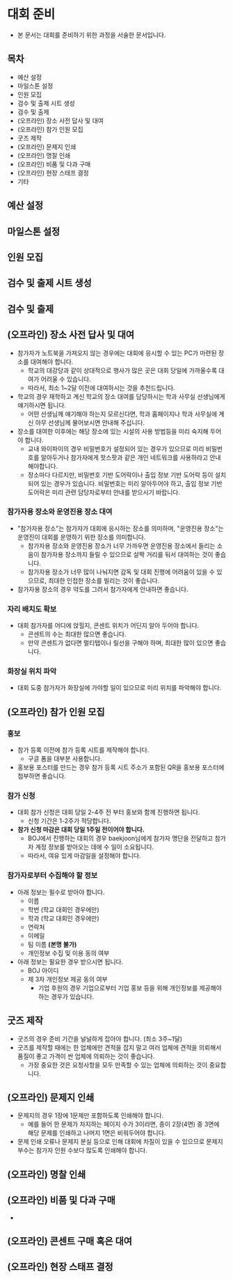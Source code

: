 # 대회 준비
- 본 문서는 대회를 준비하기 위한 과정을 서술한 문서입니다.

## 목차
- 예산 설정
- 마일스톤 설정
- 인원 모집
- 검수 및 출제 시트 생성
- 검수 및 출제
- (오프라인) 장소 사전 답사 및 대여
- (오프라인) 참가 인원 모집
- 굿즈 제작
- (오프라인) 문제지 인쇄
- (오프라인) 명찰 인쇄
- (오프라인) 비품 및 다과 구매
- (오프라인) 현장 스태프 결정
- 기타

## 예산 설정

## 마일스톤 설정

## 인원 모집

## 검수 및 출제 시트 생성

## 검수 및 출제

## (오프라인) 장소 사전 답사 및 대여
- 참가자가 노트북을 가져오지 않는 경우에는 대회에 응시할 수 있는 PC가 마련된 장소를 대여해야 합니다.
  - 학교의 대강당과 같이 상대적으로 행사가 많은 곳은 대회 당일에 가까울수록 대여가 어려울 수 있습니다.
  - 따라서, 최소 1~2달 이전에 대여하시는 것을 추천드립니다.
- 학교의 경우 재학하고 계신 학교의 장소 대여를 담당하시는 학과 사무실 선생님에게 얘기하시면 됩니다.
  - 어떤 선생님께 얘기해야 하는지 모르신다면, 학과 홈페이지나 학과 사무실에 계신 아무 선생님께 물어보시면 안내해 주십니다.
- 장소를 대여한 이후에는 해당 장소에 있는 시설의 사용 방법등을 미리 숙지해 두어야 합니다.
  - 교내 와이파이의 경우 비밀번호가 설정되어 있는 경우가 있으므로 미리 비밀번호를 알아두거나 참가자에게 핫스팟과 같은 개인 네트워크를 사용하라고 안내해야합니다.
  - 장소마다 다르지만, 비밀번호 기반 도어락이나 출입 정보 기반 도어락 등이 설치되어 있는 경우가 있습니다. 비밀번호는 미리 알아두어야 하고, 출입 정보 기반 도어락은 미리 관련 담당자로부터 안내를 받으시기 바랍니다.

### 참가자용 장소와 운영진용 장소 대여
- "참가자용 장소"는 참가자가 대회에 응시하는 장소를 의미하며, "운영진용 장소"는 운영진이 대회를 운영하기 위한 장소를 의미합니다.
  - 참가자용 장소와 운영진용 장소가 너무 가까우면 운영진용 장소에서 들리는 소음이 참가자용 장소까지 들릴 수 있으므로 살짝 거리를 둬서 대여하는 것이 좋습니다.
  - 참가자용 장소가 너무 많이 나눠지면 감독 및 대회 진행에 어려움이 있을 수 있으므로, 최대한 인접한 장소를 빌리는 것이 좋습니다.
- 참가자용 장소의 경우 약도를 그려서 참가자에게 안내하면 좋습니다.

### 자리 배치도 확보
- 대회 참가자를 어디에 앉힐지, 콘센트 위치가 어딘지 알아 두어야 합니다.
  - 콘센트의 수는 최대한 많으면 좋습니다.
  - 만약 콘센트가 없다면 멀티탭이나 릴선을 구해야 하며, 최대한 많이 있으면 좋습니다.

### 화장실 위치 파악
- 대회 도중 참가자가 화장실에 가야할 일이 있으므로 미리 위치를 파악해야 합니다.

## (오프라인) 참가 인원 모집
### 홍보
- 참가 등록 이전에 참가 등록 시트를 제작해야 합니다.
  - 구글 폼을 대부분 사용합니다.
- 홍보용 포스터를 만드는 경우 참가 등록 시트 주소가 포함된 QR을 홍보용 포스터에 첨부하면 좋습니다.

### 참가 신청
- 대회 참가 신청은 대회 당일 2-4주 전 부터 홍보와 함께 진행하면 됩니다.
  - 신청 기간은 1-2주가 적당합니다.
- **참가 신청 마감은 대회 당일 1주일 전이어야 합니다.**
  - BOJ에서 진행하는 대회의 경우 baekjoon님에게 참가자 명단을 전달하고 참가자 계정 정보를 받아오는 데에 수 일이 소요됩니다.
  - 따라서, 여유 있게 마감일을 설정해야 합니다.

### 참가자로부터 수집해야 할 정보
- 아래 정보는 필수로 받아야 합니다.
  - 이름
  - 학번 (학교 대회인 경우에만)
  - 학과 (학교 대회인 경우에만)
  - 연락처
  - 이메일
  - 팀 이름 **(본명 불가)**
  - 개인정보 수집 및 이용 동의 여부
- 아래 정보는 필요한 경우 받으시면 됩니다.
  - BOJ 아이디
  - 제 3자 개인정보 제공 동의 여부
    - 기업 후원의 경우 기업으로부터 기업 홍보 등을 위해 개인정보를 제공해야 하는 경우가 있습니다.

## 굿즈 제작
- 굿즈의 경우 준비 기간을 널널하게 잡아야 합니다. (최소 3주~1달)
- 굿즈를 제작할 때에는 한 업체에만 견적을 잡지 말고 여러 업체에 견적을 의뢰해서 품질이 좋고 가격이 싼 업체에 의뢰하는 것이 좋습니다.
  - 가장 중요한 것은 요청사항을 모두 만족할 수 있는 업체에 의뢰하는 것이 중요합니다.

## (오프라인) 문제지 인쇄
- 문제지의 경우 1장에 1문제만 포함하도록 인쇄해야 합니다.
  - 예를 들어 한 문제가 차지하는 페이지 수가 3이라면, 종이 2장(4면) 중 3면에 해당 문제를 인쇄하고 나머지 1면은 비워두어야 합니다.
- 문제 인쇄 오류나 문제지 분실 등으로 인해 대회에 차질이 있을 수 있으므로 문제지 부수는 참가자 인원 수보다 많도록 인쇄해야 합니다.
  
## (오프라인) 명찰 인쇄

## (오프라인) 비품 및 다과 구매
- 
## (오프라인) 콘센트 구매 혹은 대여

## (오프라인) 현장 스태프 결정

